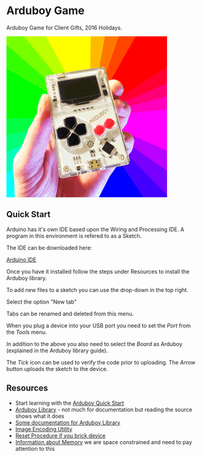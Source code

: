 # Arduboy Game

Arduboy Game for Client Gifts, 2016 Holidays.

![Arduboy](arduboy.gif)

## Quick Start

Arduino has it's own IDE based upon the Wiring and Processing IDE. A program in this
environment is refered to as a Sketch. 

The IDE can be downloaded here:

[Arduino IDE](https://www.arduino.cc/en/Main/Software)

Once you have it installed follow the steps under Resources to install
the Arduboy library.

To add new files to a sketch you can use the drop-down in the top right.

Select the option "New tab"

Tabs can be renamed and deleted from this menu.

When you plug a device into your USB port you need to set the *Port* from the
*Tools* menu.

In addition to the above you also need to select the *Board* as Arduboy (explained in the Arduboy library guide).

The *Tick* icon can be used to verify the code prior to uploading. The *Arrow* button uploads the sketch to
the device.  


## Resources

* Start learning with the [Arduboy Quick Start](http://community.arduboy.com/t/arduboy-quick-start-guide/725)
* [Arduboy Library](https://github.com/Arduboy/Arduboy/tree/master/src) - not much for documentation but reading the source shows what it does
* [Some documentation for Arduboy Library](https://asmcbain.net/projects/arduboy/docs/1.2/api/index.html#arduboy)
* [Image Encoding Utility](http://www.andrewlowndes.co.uk/blog/graphics/arduboy-image-converter)
* [Reset Procedure if you brick device](https://www.youtube.com/watch?v=l1ifTSq0VK4)
* [Information about Memory](https://www.arduino.cc/en/Tutorial/Memory) we are space constrained and need to pay attention to this
